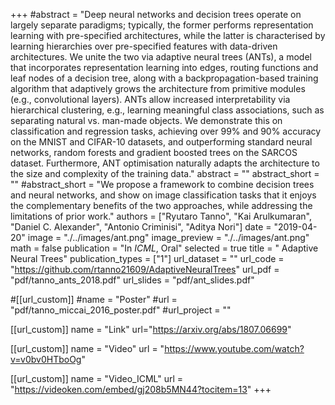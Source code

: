 +++
#abstract = "Deep neural networks and decision trees operate on largely separate paradigms; typically, the former performs representation learning with pre-specified architectures, while the latter is characterised by learning hierarchies over pre-specified features with data-driven architectures. We unite the two via adaptive neural trees (ANTs), a model that incorporates representation learning into edges, routing functions and leaf nodes of a decision tree, along with a backpropagation-based training algorithm that adaptively grows the architecture from primitive modules (e.g., convolutional layers). ANTs allow increased interpretability via hierarchical clustering, e.g., learning meaningful class associations, such as separating natural vs. man-made objects. We demonstrate this on classification and regression tasks, achieving over 99% and 90% accuracy on the MNIST and CIFAR-10 datasets, and outperforming standard neural networks, random forests and gradient boosted trees on the SARCOS dataset. Furthermore, ANT optimisation naturally adapts the architecture to the size and complexity of the training data."
abstract = ""
abstract_short = "" 
#abstract_short = "We propose a framework to combine decision trees and neural networks, and show on image classification tasks that it enjoys the complementary benefits of the two approaches, while addressing the limitations of prior work."
authors = ["Ryutaro Tanno", "Kai Arulkumaran", "Daniel C. Alexander", "Antonio Criminisi", "Aditya Nori"]
date = "2019-04-20"
image = "./../images/ant.png"
image_preview = "./../images/ant.png"
math = false
publication = "In *ICML*, Oral"
selected = true
title = " Adaptive Neural Trees"
publication_types = ["1"]
url_dataset = ""
url_code = "https://github.com/rtanno21609/AdaptiveNeuralTrees"
url_pdf = "pdf/tanno_ants_2018.pdf"
url_slides = "pdf/ant_slides.pdf"

#[[url_custom]]
#name = "Poster"
#url = "pdf/tanno_miccai_2016_poster.pdf"
#url_project = ""

[[url_custom]]
name = "Link"
url="https://arxiv.org/abs/1807.06699"

[[url_custom]]
name = "Video"
url = "https://www.youtube.com/watch?v=v0bv0HTboOg"

[[url_custom]]
name = "Video_ICML"
url = "https://videoken.com/embed/gj208b5MN44?tocitem=13"
+++

